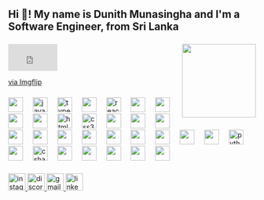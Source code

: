 <h2 align="left">Hi 👋! My name is Dunith Munasingha and I'm a Software Engineer, from Sri Lanka</h2>

###

<img align="right" height="150" src="https://ibb.co/fQsNw2z"/>

###

<div style="width:100px;max-width:100%;"><div style="height:0;padding-bottom:55%;position:relative;"><iframe width="100" height="55" style="position:absolute;top:0;left:0;width:100%;height:100%;" frameBorder="0" src="https://imgflip.com/embed/8hsng7"></iframe></div><p><a href="https://imgflip.com/gif/8hsng7">via Imgflip</a></p></div>

###

<div align="left">
  <img src="https://cdn.jsdelivr.net/gh/devicons/devicon@latest/icons/github/github-original.svg" height="30"/>
  <img width="12" />
  <img src="https://cdn.jsdelivr.net/gh/devicons/devicon/icons/javascript/javascript-original.svg" height="30" alt="javascript logo"  />
  <img width="12" />
  <img src="https://cdn.jsdelivr.net/gh/devicons/devicon/icons/typescript/typescript-original.svg" height="30" alt="typescript logo"  />
  <img width="12" />
  <img src="https://cdn.jsdelivr.net/gh/devicons/devicon@latest/icons/jquery/jquery-original-wordmark.svg"height="30" />
  <img width="12" />
  <img src="https://cdn.jsdelivr.net/gh/devicons/devicon/icons/react/react-original.svg" height="30" alt="react logo" height="30" />
  <img width="12" />
  <img src="https://cdn.jsdelivr.net/gh/devicons/devicon@latest/icons/vuejs/vuejs-original.svg" height="30"/>
  <img width="12" />
  <img src="https://cdn.jsdelivr.net/gh/devicons/devicon@latest/icons/angularjs/angularjs-original.svg" height="30"/>
  <img width="12" />
  <img src="https://cdn.jsdelivr.net/gh/devicons/devicon@latest/icons/electron/electron-original.svg" height="30"/>
  <img width="12" />
  <img src="https://cdn.jsdelivr.net/gh/devicons/devicon@latest/icons/nextjs/nextjs-original-wordmark.svg" height="30"/>
  <img width="12" />
  <img src="https://cdn.jsdelivr.net/gh/devicons/devicon/icons/html5/html5-original.svg" height="30" alt="html5 logo"  />
  <img width="12" />
  <img src="https://cdn.jsdelivr.net/gh/devicons/devicon/icons/css3/css3-original.svg" height="30" alt="css3 logo"  />
  <img width="12" />
  <img src="https://cdn.jsdelivr.net/gh/devicons/devicon@latest/icons/postman/postman-original.svg" height="30"/>
  <img width="12" />
  <img src="https://cdn.jsdelivr.net/gh/devicons/devicon@latest/icons/figma/figma-original.svg" height="30"/>
  <img width="12" />
  <img src="https://cdn.jsdelivr.net/gh/devicons/devicon@latest/icons/illustrator/illustrator-plain.svg"height="30" />
  <img width="12" />
  <img src="https://cdn.jsdelivr.net/gh/devicons/devicon@latest/icons/photoshop/photoshop-original.svg" height="30"/>
  <img width="12" />
  <img src="https://cdn.jsdelivr.net/gh/devicons/devicon@latest/icons/bootstrap/bootstrap-original.svg" height="30"/>
  <img width="12" />
  <img src="https://cdn.jsdelivr.net/gh/devicons/devicon@latest/icons/tailwindcss/tailwindcss-original.svg" height="30"/>
  <img width="12" />
  <img src="https://cdn.jsdelivr.net/gh/devicons/devicon@latest/icons/apache/apache-original.svg" height="30"/>
  <img width="12" />
  <img src="https://cdn.jsdelivr.net/gh/devicons/devicon@latest/icons/laravel/laravel-original.svg" height="30"/>
  <img width="12" />
  <img src="https://cdn.jsdelivr.net/gh/devicons/devicon@latest/icons/codeigniter/codeigniter-plain.svg" height="30"/>
  <img width="12" />
  <img src="https://cdn.jsdelivr.net/gh/devicons/devicon@latest/icons/php/php-original.svg" height="30"/>
  <img width="12" />
  <img src="https://cdn.jsdelivr.net/gh/devicons/devicon@latest/icons/flutter/flutter-original.svg" height="30"/>
  <img width="12" />
  <img src="https://cdn.jsdelivr.net/gh/devicons/devicon@latest/icons/django/django-plain-wordmark.svg" height="30"/>
  <img width="12" />
  <img src="https://cdn.jsdelivr.net/gh/devicons/devicon/icons/python/python-original.svg" height="30" alt="python logo"  />
  <img width="12" />
  <img src="https://cdn.jsdelivr.net/gh/devicons/devicon@latest/icons/java/java-original.svg" height="30"/>
  <img width="12" />
  <img src="https://cdn.jsdelivr.net/gh/devicons/devicon/icons/csharp/csharp-original.svg" height="30" alt="csharp logo"  />
  <img width="12" />
  <img src="https://cdn.jsdelivr.net/gh/devicons/devicon@latest/icons/nodejs/nodejs-original-wordmark.svg" height="30"/>
  <img width="12" />
  <img src="https://cdn.jsdelivr.net/gh/devicons/devicon@latest/icons/linux/linux-original.svg" height="30"/>
  <img width="12" />
  <img src="https://cdn.jsdelivr.net/gh/devicons/devicon@latest/icons/mongodb/mongodb-original-wordmark.svg" height="30"/>
  <img width="12" />
  <img src="https://cdn.jsdelivr.net/gh/devicons/devicon@latest/icons/mysql/mysql-original-wordmark.svg" height="30"/>
  <img width="12" />
  <img src="https://cdn.jsdelivr.net/gh/devicons/devicon@latest/icons/sqlite/sqlite-original.svg" height="30"/>
</div>

###

<div align="left">
  <a href="https://www.instagram.com/__duni_/" target="_blank">
  <img src="https://img.shields.io/static/v1?message=Instagram&logo=instagram&label=&color=E4405F&logoColor=white&labelColor=&style=for-the-badge" height="35" alt="instagram logo"  />
  </a>
  <a href="https://discord.com/users/opsthisamistake" target="_blank">
  <img src="https://img.shields.io/static/v1?message=Discord&logo=discord&label=&color=7289DA&logoColor=white&labelColor=&style=for-the-badge" height="35" alt="discord logo"  />
  </a>
  <a href="mailto:munasingha.dunith@gmail.com" target="_blank">
  <img src="https://img.shields.io/static/v1?message=Gmail&logo=gmail&label=&color=D14836&logoColor=white&labelColor=&style=for-the-badge" height="35" alt="gmail logo"  />
  </a>
  <a href="https://www.linkedin.com/in/dunith-munasingha-7b6913226/" target="_blank">
  <img src="https://img.shields.io/static/v1?message=LinkedIn&logo=linkedin&label=&color=0077B5&logoColor=white&labelColor=&style=for-the-badge" height="35" alt="linkedin logo"  />
  </a>
</div>
